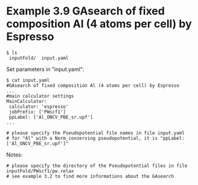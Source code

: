 Example 3.9
GAsearch of fixed composition Al (4 atoms per cell) by Espresso
================================================  
```shell  
$ ls
 inputFold/  input.yaml
```
Set parameters in "input.yaml":
```shell  
$ cat input.yaml
#GAsearch of fixed composition Al (4 atoms per cell) by Espresso
...  
#main calculator settings 
MainCalculator:
 calculator: 'espresso'
 jobPrefix: ['PWscf1']
 ppLabel: ['Al_ONCV_PBE_sr.upf']
...

# please specify the Pseudopotential file names in file input.yaml
# for "Al" with a Norm_conserving pseudopotential, it is "ppLabel: ['Al_ONCV_PBE_sr.upf']"
```
Notes:
```shell
# please specify the directory of the Pseudopotential files in file inputFold/PWscf1/pw.relax
# see example 3.2 to find more informations about the GAsearch
```


